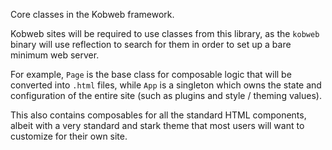 Core classes in the Kobweb framework.

Kobweb sites will be required to use classes from this library, as the `kobweb` binary will use reflection to search for
them in order to set up a bare minimum web server.

For example, `Page` is the base class for composable logic that will be converted into `.html` files, while `App` is a
singleton which owns the state and configuration of the entire site (such as plugins and style / theming values).

This also contains composables for all the standard HTML components, albeit with a very standard and stark theme that
most users will want to customize for their own site.
